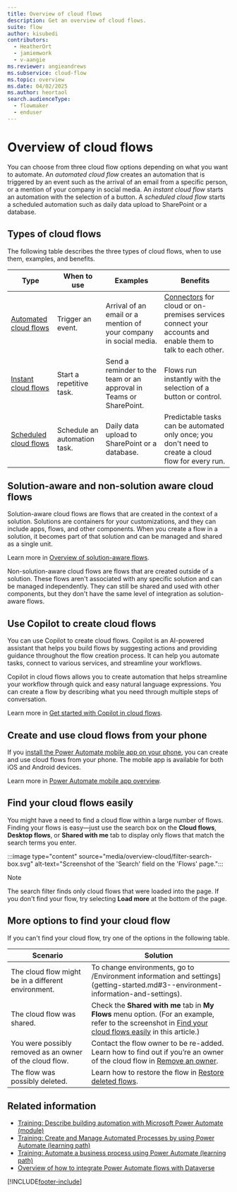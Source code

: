 ```yaml
---
title: Overview of cloud flows
description: Get an overview of cloud flows.
suite: flow
author: kisubedi
contributors:
  - HeatherOrt
  - jamiemwork
  - v-aangie
ms.reviewer: angieandrews
ms.subservice: cloud-flow
ms.topic: overview
ms.date: 04/02/2025
ms.author: heortaol
search.audienceType: 
  - flowmaker
  - enduser
---
```


# Overview of cloud flows

You can choose from three cloud flow options depending on what you want to automate. An *automated cloud flow* creates an automation that is triggered by an event such as the  arrival of an email from a specific person, or a mention of your company in social media. An *instant cloud flow* starts an automation with the selection of a button. A *scheduled cloud flow* starts a scheduled automation such as daily data upload to SharePoint or a database.

## Types of cloud flows

The following table describes the three types of cloud flows, when to use them, examples, and benefits.

| Type   | When to use   | Examples    | Benefits    |
|-------------|---------------|-------------|------------------|
| [Automated cloud flows](get-started-logic-flow.md)    | Trigger an event. | Arrival of an email or a mention of your company in social media.          |  [Connectors](/connectors/) for cloud or on-premises services connect your accounts and enable them to talk to each other. |
| [Instant cloud flows](./mobile/mobile-create-flow.md)       | Start a repetitive task. | Send a reminder to the team or an approval in Teams or SharePoint.    |  Flows run instantly with the selection of a button or control.    |
| [Scheduled cloud flows](run-scheduled-tasks.md)       | Schedule an automation task. | Daily data upload to SharePoint or a database.     | Predictable tasks can be automated only once; you don't need to create a cloud flow for every run.  |

## Solution-aware and non-solution aware cloud flows

Solution-aware cloud flows are flows that are created in the context of a solution. Solutions are containers for your customizations, and they can include apps, flows, and other components. When you create a flow in a solution, it becomes part of that solution and can be managed and shared as a single unit.

Learn more in [Overview of solution-aware flows](overview-solution-flows.md).

Non-solution-aware cloud flows are flows that are created outside of a solution. These flows aren't associated with any specific solution and can be managed independently. They can still be shared and used with other components, but they don't have the same level of integration as solution-aware flows.

## Use Copilot to create cloud flows

You can use Copilot to create cloud flows. Copilot is an AI-powered assistant that helps you build flows by suggesting actions and providing guidance throughout the flow creation process. It can help you automate tasks, connect to various services, and streamline your workflows.

Copilot in cloud flows allows you to create automation that helps streamline your workflow through quick and easy natural language expressions. You can create a flow by describing what you need through multiple steps of conversation.

Learn more in [Get started with Copilot in cloud flows](get-started-with-copilot.md).

## Create and use cloud flows from your phone

If you [install the Power Automate mobile app on your phone](mobile/overview-mobile.md#install-the-power-automate-mobile-app), you can create and use cloud flows from your phone. The mobile app is available for both iOS and Android devices.

Learn more in [Power Automate mobile app overview](mobile/overview-mobile.md).

## Find your cloud flows easily

You might have a need to find a cloud flow within a large number of flows. Finding your flows is easy&mdash;just use the search box on the **Cloud flows**, **Desktop flows**, or **Shared with me** tab to display only flows that match the search terms you enter.

:::image type="content" source="media/overview-cloud/filter-search-box.svg" alt-text="Screenshot of the 'Search' field on the 'Flows' page.":::

> [!NOTE]
> The search filter finds only cloud flows that were loaded into the page. If you don't find your flow, try selecting **Load more** at the bottom of the page.

## More options to find your cloud flow

If you can't find your cloud flow, try one of the options in the following table.

|Scenario  |Solution  |
|---------|---------|
|The cloud flow might be in a different environment.      | To change environments, go to /Environment information and settings](getting-started.md#3--environment-information-and-settings).      |
|The cloud flow was shared.   | Check the **Shared with me** tab in **My Flows** menu option. (For an example, refer to the screenshot in [Find your cloud flows easily](#find-your-cloud-flows-easily) in this article.)       |
| You were possibly removed as an owner of the cloud flow.    |  Contact the flow owner to be re-added. Learn how to find out if you’re an owner of the cloud flow in [Remove an owner](create-team-flows.md#remove-an-owner).       |
| The flow was possibly deleted.     | Learn how to restore the flow in [Restore deleted flows](how-tos-restore-deleted-flow.md).        |

## Related information

- [Training: Describe building automation with Microsoft Power Automate (module)](/training/modules/introduction-power-automate/)
- [Training: Create and Manage Automated Processes by using Power Automate (learning path)](/training/paths/create-manage-automated-processes-by-using-power-automate/)
- [Training: Automate a business process using Power Automate (learning path)](/training/paths/automate-process-power-automate/)
- [Overview of how to integrate Power Automate flows with Dataverse](dataverse/overview.md)

[!INCLUDE[footer-include](includes/footer-banner.md)]
